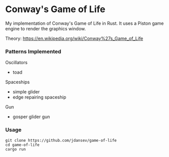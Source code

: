 # Conway's Game of Life

My implementation of Conway's Game of Life in Rust. It uses a Piston game engine to render the graphics window.

Theory: https://en.wikipedia.org/wiki/Conway%27s_Game_of_Life

### Patterns Implemented
Oscillators
- toad

Spaceships
- simple glider
- edge repairing spaceship

Gun
- gosper glider gun

### Usage
```
git clone https://github.com/jdansev/game-of-life
cd game-of-life
cargo run
```
